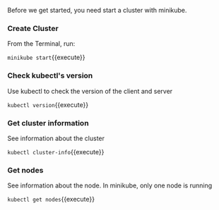 Before we get started, you need start a cluster with minikube.

### Create Cluster

From the Terminal, run:

`minikube start`{{execute}}

### Check kubectl's version

Use kubectl to check the version of the client and server

`kubectl version`{{execute}}

### Get cluster information

See information about the cluster

`kubectl cluster-info`{{execute}}

### Get nodes

See information about the node. In minikube, only one node is running

`kubectl get nodes`{{execute}}

